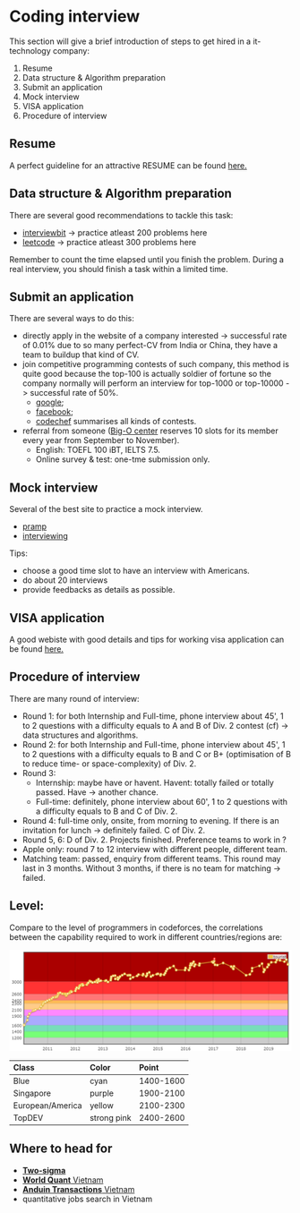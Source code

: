 # Coding interview

This section will give a brief introduction of steps to get hired in a it-technology company:

1. Resume 
2. Data structure & Algorithm preparation
3. Submit an application
4. Mock interview
5. VISA application
6. Procedure of interview

## Resume

A perfect guideline for an attractive RESUME can be found [here.](https://www.careercup.com/resume/)

## Data structure & Algorithm preparation

There are several good recommendations to tackle this task:

* [interviewbit](https://www.interviewbit.com/practice/) -&gt; practice atleast 200 problems here
* [leetcode](https://leetcode.com/problemset) -&gt; practice atleast 300 problems here

Remember to count the time elapsed until you finish the problem. During a real interview, you should finish a task within a limited time.

## Submit an application

There are several ways to do this:

* directly apply in the website of a company interested -&gt; successful rate of 0.01% due to so many perfect-CV from India or China, they have a team to buildup that kind of CV.
* join competitive programming contests of such company, this method is quite good because the top-100 is actually soldier of fortune so the company normally will perform an interview for top-1000 or top-10000 -&gt; successful rate of 50%.
  * [google](https://codingcompetitions.withgoogle.com/codejam);
  * [facebook](https://www.facebook.com/hackercup/contest);
  * [codechef](https://www.codechef.com/) summarises all kinds of contests.
* referral from someone \([Big-O center](http://bigocoding.com/) reserves 10 slots for its member every year from September to November\).
  * English: TOEFL 100 iBT, IELTS 7.5.
  * Online survey & test: one-tme submission only. 

## Mock interview

Several of the best site to practice a mock interview.

* [pramp](https://www.pramp.com/)
* [interviewing](https://interviewing.io/) 

Tips:

* choose a good time slot to have an interview with Americans.
* do about 20 interviews 
* provide feedbacks as details as possible.

## VISA application

A good webiste with good details and tips for working visa application can be found [here.](https://www.myvisajobs.com/)

## Procedure of interview

There are many round of interview:

* Round 1: for both Internship and Full-time, phone interview about 45', 1 to 2 questions with a difficulty equals to A and B of Div. 2 contest \(cf\) -&gt; data structures and algorithms.
* Round 2: for both Internship and Full-time, phone interview about 45', 1 to 2 questions with a difficulty equals to B and C or B+ \(optimisation of B to reduce time- or space-complexity\) of Div. 2.
* Round 3: 
  * Internship: maybe have or havent. Havent: totally failed or totally passed. Have -&gt; another chance.
  * Full-time: definitely, phone interview about 60', 1 to 2 questions with a difficulty equals to B and C of Div. 2.
* Round 4: full-time only, onsite, from morning to evening. If there is an invitation for lunch -&gt; definitely failed. C of Div. 2.
* Round 5, 6: D of Div. 2. Projects finished. Preference teams to work in ?
* Apple only: round 7 to 12 interview with different people, different team. 
* Matching team: passed, enquiry from different teams. This round may last in 3 months. Without 3 months, if there is no team for matching -&gt; failed.

## Level:

Compare to the level of programmers in codeforces, the correlations between the capability required to work in different countries/regions are:

![Coding level in Codeforces](.gitbook/assets/level.png)

| Class | Color | Point |
| :--- | :--- | :--- |
| Blue | cyan | 1400-1600 |
| Singapore | purple | 1900-2100 |
| European/America | yellow | 2100-2300 |
| TopDEV | strong pink | 2400-2600 |

## Where to head for

* [**Two-sigma**](https://www.twosigma.com/)
* [**World Quant** Vietnam](https://www.weareworldquant.com/en/careers/)
* [**Anduin Transactions** Vietnam](https://www.anduintransact.com/)
* quantitative jobs search in Vietnam

